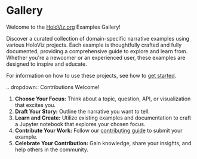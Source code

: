 # Gallery

Welcome to the [HoloViz.org](https://holoviz.org/) Examples Gallery!

Discover a curated collection of domain-specific narrative examples using various HoloViz projects. Each example is thoughtfully crafted and fully documented, providing a comprehensive guide to explore and learn from. Whether you're a newcomer or an experienced user, these examples are designed to inspire and educate.

For information on how to use these projects, see how to [get started](../getting_started). 

.. dropdown:: Contributions Welcome!

   1. **Choose Your Focus:** Think about a topic, question, API, or visualization that excites you.
   2. **Draft Your Story:** Outline the narrative you want to tell.
   3. **Learn and Create:** Utilize existing examples and documentation to craft a Jupyter notebook that explores your chosen focus.
   4. **Contribute Your Work:** Follow our [contributing guide](../contributing) to submit your example.
   5. **Celebrate Your Contribution:** Gain knowledge, share your insights, and help others in the community.
